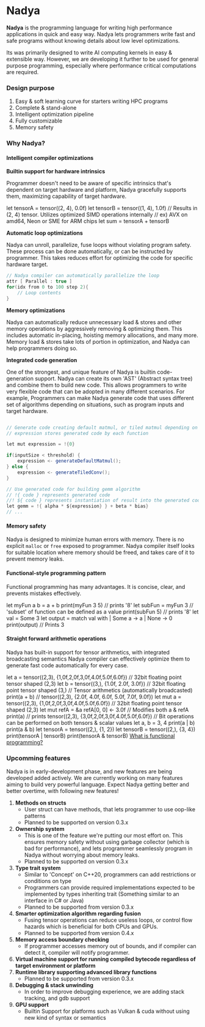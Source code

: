 # Nadya

**Nadya** is the programming language for writing high performance applications in quick and easy way.
Nadya lets programmers write fast and safe programs without knowing details about low level optimizations.

Its was primarily designed to write AI computing kernels in easy & extensible way. However,
we are developing it further to be used for general purpose programming, especially where performance critical
computations are required.

### Design purpose ###
1. Easy & soft learning curve for starters writing HPC programs
2. Complete & stand-alone
3. Intelligent optimization pipeline
4. Fully customizable
5. Memory safety

### Why Nadya?

#### Intelligent compiler optimizations

**Builtin support for hardware intrinsics**

Programmer doesn't need  to be aware of specific intrinsics that's dependent on target hardware and platform,
Nadya gracefully supports them, maximizing capability of target hardware.

<code-block lang="c#">
let tensorA = tensor((2, 4), 0.0f)
let tensorB = tensor((1, 4), 1.0f)
// Results in (2, 4) tensor. Utilizes optimized SIMD operations internally
// ex) AVX on amd64, Neon or SME for ARM chips
let sum = tensorA + tensorB
</code-block>

**Automatic loop optimizations**

Nadya can unroll, parallelize, fuse loops without violating program safety.
These process can be done automatically, or can be instructed by programmer.
This takes reduces effort for optimizing the code for specific hardware target.

```c#
// Nadya compiler can automatically parallelize the loop
attr [ Parallel : true ]
for(idx from 0 to 100 step 2){
    // Loop contents
}
```

**Memory optimizations**

Nadya can automatically reduce unnecessary load & stores and other memory operations by aggressively
removing & optimizing them. This includes automatic in-placing, hoisting memory allocations, and many more.
Memory load & stores take lots of portion in optimization, and Nadya can help programmers doing so.

**Integrated code generation**

One of the strongest, and unique feature of Nadya is builtin code-generation support.
Nadya can create its own 'AST' (Abstract syntax tree) and combine them to build new code.
This allows programmers to write very flexible code that can be adopted in many different scenarios.
For example, Programmers can make Nadya generate code that uses different set of algorithms depending on 
situations, such as program inputs and target hardware.

```c#

// Generate code creating default matmul, or tiled matmul depending on input size
// expression stores generated code by each function

let mut expression = !{0}

if(inputSize < threshold) {
    expression <- generateDefaultMatmul();
} else {
    expression <- generateTiledConv();
}

// Use generated code for building gemm algorithm
// !{ code } represents generated code
//! ${ code } represents instantiation of result into the generated code.
let gemm = !{ alpha * ${expression} } + beta * bias}
// ...
```

#### Memory safety

Nadya is designed to minimize human errors with memory. There is no explicit `malloc` or `free` exposed to programmer.
Nadya compiler itself looks for suitable location where memory should be freed, and takes care of it
to prevent memory leaks.

#### Functional-style programming pattern

Functional programming has many advantages.
It is concise, clear, and prevents mistakes effectively.

<tabs>
    <tab title="Functional">
        <code-block lang="c#">
let myFun a b = a + b
print(myFun 3 5) // prints '8'
let subFun = myFun 3 // 'subset' of function can be defined as a value
print(subFun 5) // prints '8'
        </code-block>
    </tab>
    <tab title="Pattern matching">
        <code-block lang="c#">
let val = Some 3
let output = 
    match val with
    | Some a -> a
    | None -> 0
    print(output) // Prints 3
        </code-block>
    </tab>
</tabs>


#### Straight forward arithmetic operations

Nadya has built-in support for tensor arithmetics, with integrated broadcasting semantics
Nadya compiler can effectively optimize them to generate fast code automatically for every case.

<tabs>
    <tab title="Easy tensor arithmetics">
        <code-block lang="c#">
        let a = tensor((2,3), {1,0f,2,0f,3,0f,4.0f,5.0f,6.0f}) // 32bit floating point tensor shaped (2,3)
        let b = tensor((3,), {1.0f, 2.0f, 3.0f}) // 32bit floating point tensor shaped (3,)
        // Tensor arithmetics (automatically broadcasted)
        print(a + b) // tensor((2,3), {2.0f, 4.0f, 6.0f, 5.0f, 7.0f, 9.0f})
        </code-block>
    </tab>
    <tab title="Reference">
        <code-block lang="c#">
        let mut a = tensor((2,3), {1,0f,2,0f,3,0f,4.0f,5.0f,6.0f}) // 32bit floating point tensor shaped (2,3)
        let mut refA = &a
        refA[0, 0] &lt;- 3.0f // Modifies both a & refA
        print(a) // prints tensor((2,3), {3,0f,2,0f,3,0f,4.0f,5.0f,6.0f})
        </code-block>
    </tab>
    <tab title="Bitwise operations">
        <code-block lang="c#">
        // Bit operations can be performed on both tensors & scalar values
        let a, b = 3, 4
        print(a | b)
        print(a & b)
        let tensorA = tensor((2,), {1, 2})
        let tensorB = tensor((2,), {3, 4})
        print(tensorA | tensorB)
        print(tensorA & tensorB)
        </code-block>
    </tab>
</tabs>

<seealso>
    <category ref="references">
        <a href="https://www.indeed.com/career-advice/career-development/functional-programming-languages">What is functional programming?</a>
    </category>
</seealso>

### Upcomming features

Nadya is in early-development phase, and new features are being developed added actively.
We are currently working on many features aiming to build very powerful language.
Expect Nadya getting better and better overtime, with following new features!

1. **Methods on structs**
   * User struct can have methods, that lets programmer to use oop-like patterns
   * Planned to be supported on version 0.3.x
2. **Ownership system**
   * This is one of the feature we're putting our most effort on. This ensures memory safety without using garbage collector (which is bad for performance), and lets programmer seamlessly program in Nadya without worrying about memory leaks.
   * Planned to be supported on version 0.3.x
3. **Type trait system**
   * Similar to 'Concept' on C++20, programmers can add restrictions or conditions on type 
   * Programmers can provide required implementations expected to be implemented by types inheriting trait (Something similar to an interface in C# or Java)
   * Planned to be supported from version 0.3.x
4. **Smarter optimization algorithm regarding fusion**
   * Fusing tensor operations can reduce useless loops, or control flow hazards which is beneficial for both CPUs and GPUs.
   * Planned to be supported from version 0.4.x
5. **Memory access boundary checking**
    * If programmer accesses memory out of bounds, and if compiler can detect it, compiler will notify programmer.
6. **Virtual machine support for running compiled bytecode regardless of target environment or platform**
7. **Runtime library supporting advanced library functions**
   * Planned to be supported from version 0.3.x
8. **Debugging & stack unwinding**
    * In order to improve debugging experience, we are adding stack tracking, and gdb support
9. **GPU support**
   * Builtin Support for platforms such as Vulkan & cuda without using new kind of syntax or semantics
